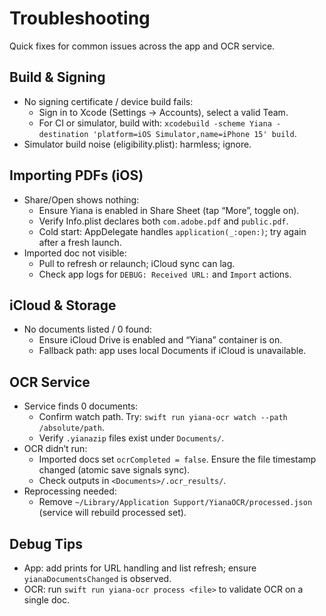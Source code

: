 # Troubleshooting

Quick fixes for common issues across the app and OCR service.

## Build & Signing
- No signing certificate / device build fails:
  - Sign in to Xcode (Settings → Accounts), select a valid Team.
  - For CI or simulator, build with: `xcodebuild -scheme Yiana -destination 'platform=iOS Simulator,name=iPhone 15' build`.
- Simulator build noise (eligibility.plist): harmless; ignore.

## Importing PDFs (iOS)
- Share/Open shows nothing:
  - Ensure Yiana is enabled in Share Sheet (tap “More”, toggle on).
  - Verify Info.plist declares both `com.adobe.pdf` and `public.pdf`.
  - Cold start: AppDelegate handles `application(_:open:)`; try again after a fresh launch.
- Imported doc not visible:
  - Pull to refresh or relaunch; iCloud sync can lag.
  - Check app logs for `DEBUG: Received URL:` and `Import` actions.

## iCloud & Storage
- No documents listed / 0 found:
  - Ensure iCloud Drive is enabled and “Yiana” container is on.
  - Fallback path: app uses local Documents if iCloud is unavailable.

## OCR Service
- Service finds 0 documents:
  - Confirm watch path. Try: `swift run yiana-ocr watch --path /absolute/path`.
  - Verify `.yianazip` files exist under `Documents/`.
- OCR didn’t run:
  - Imported docs set `ocrCompleted = false`. Ensure the file timestamp changed (atomic save signals sync).
  - Check outputs in `<Documents>/.ocr_results/`.
- Reprocessing needed:
  - Remove `~/Library/Application Support/YianaOCR/processed.json` (service will rebuild processed set).

## Debug Tips
- App: add prints for URL handling and list refresh; ensure `yianaDocumentsChanged` is observed.
- OCR: run `swift run yiana-ocr process <file>` to validate OCR on a single doc.

